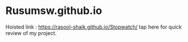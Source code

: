 # Rusumsw.github.io

Hoisted link : https://rasool-shaik.github.io/Stopwatch/ tap here for quick review of my project. 
